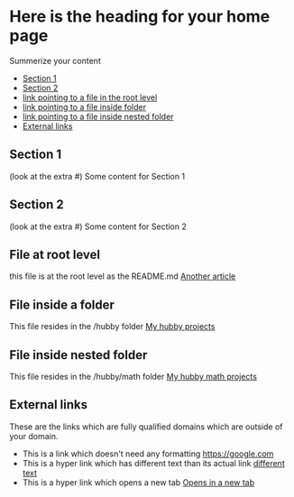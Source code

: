 # Here is the heading for your home page
Summerize your content

- [Section 1](#section-1)
- [Section 2](#section-2)
- [link pointing to a file in the root level](#file-at-root-level)
- [link pointing to a file inside folder](#file-inside-a-folder)
- [link pointing to a file inside nested folder](#file-inside-nested-folder)
- [External links](#external-links)

## Section 1
(look at the extra #)
Some content for Section 1

## Section 2
(look at the extra #)
Some content for Section 2

## File at root level
this file is at the root level as the README.md
[Another article](file2.md)

## File inside a folder
This file resides in the /hubby folder
[My hubby projects](/hubby/projects.md)

## File inside nested folder
This file resides in the /hubby/math folder
[My hubby math projects](/hubby/math/list1.md)

## External links
These are the links which are fully qualified domains 
which are outside of your domain.
- This is a link which doesn't need any formatting https://google.com
- This is a hyper link which has different text than its actual link [different text](https://google.com)
- This is a hyper link which opens a new tab <a href="https://google.com" target="_blank">Opens in a new tab</a>
